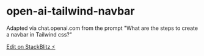 # open-ai-tailwind-navbar

Adapted via chat.openai.com from the prompt "What are the steps to create a navbar in Tailwind css?"

[Edit on StackBlitz ⚡️](https://stackblitz.com/edit/web-platform-q6yhna)